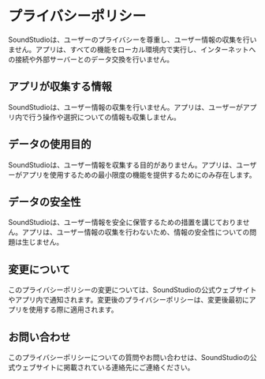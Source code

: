 プライバシーポリシー
================

SoundStudioは、ユーザーのプライバシーを尊重し、ユーザー情報の収集を行いません。アプリは、すべての機能をローカル環境内で実行し、インターネットへの接続や外部サーバーとのデータ交換を行いません。

アプリが収集する情報
-------------------

SoundStudioは、ユーザー情報の収集を行いません。アプリは、ユーザーがアプリ内で行う操作や選択についての情報も収集しません。

データの使用目的
----------------

SoundStudioは、ユーザー情報を収集する目的がありません。アプリは、ユーザーがアプリを使用するための最小限度の機能を提供するためにのみ存在します。

データの安全性
----------------

SoundStudioは、ユーザー情報を安全に保管するための措置を講じておりません。アプリは、ユーザー情報の収集を行わないため、情報の安全性についての問題は生じません。

変更について
------------

このプライバシーポリシーの変更については、SoundStudioの公式ウェブサイトやアプリ内で通知されます。変更後のプライバシーポリシーは、変更後最初にアプリを使用する際に適用されます。

お問い合わせ
------------

このプライバシーポリシーについての質問やお問い合わせは、SoundStudioの公式ウェブサイトに掲載されている連絡先にご連絡ください。

